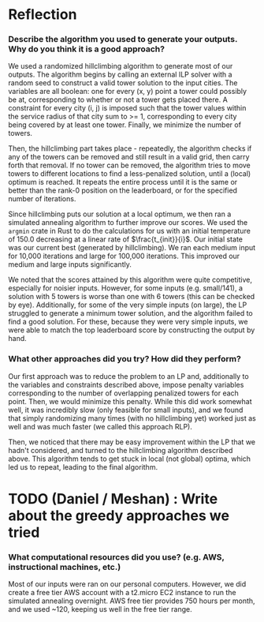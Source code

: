 # Reflection

### Describe the algorithm you used to generate your outputs. Why do you think it is a good approach?

We used a randomized hillclimbing algorithm to generate most of our outputs. The algorithm begins by calling an external ILP solver with a random seed to construct a valid tower solution to the input cities. The variables are all boolean: one for every (x, y) point a tower could possibly be at, corresponding to whether or not a tower gets placed there. A constraint for every city (i, j) is imposed such that the tower values within the service radius of that city sum to >= 1, corresponding to every city being covered by at least one tower. Finally, we minimize the number of towers.

Then, the hillclimbing part takes place - repeatedly, the algorithm checks if any of the towers can be removed and still result in a valid grid, then carry forth that removal. If no tower can be removed, the algorithm tries to move towers to different locations to find a less-penalized solution, until a (local) optimum is reached. It repeats the entire process until it is the same or better than the rank-0 position on the leaderboard, or for the specified number of iterations.

Since hillclimbing puts our solution at a local optimum, we then ran a simulated annealing algorithm to further improve our scores. We used the `argmin` crate in Rust to do the calculations for us with an initial temperature of 150.0 decreasing at a linear rate of $\frac{t_{init}}{i}$. Our initial state was our current best (generated by hillclimbing). We ran each medium input for 10,000 iterations and large for 100,000 iterations. This improved our medium and large inputs significantly. 

We noted that the scores attained by this algorithm were quite competitive, especially for noisier inputs. However, for some inputs (e.g. small/141), a solution with 5 towers is worse than one with 6 towers (this can be checked by eye). Additionally, for some of the very simple inputs (on large), the LP struggled to generate a minimum tower solution, and the algorithm failed to find a good solution. For these, because they were very simple inputs, we were able to match the top leaderboard score by constructing the output by hand.

### What other approaches did you try? How did they perform?

Our first approach was to reduce the problem to an LP and, additionally to the variables and constraints described above, impose penalty variables corresponding to the number of overlapping penalized towers for each point. Then, we would minimize this penalty. While this did work somewhat well, it was incredibly slow (only feasible for small inputs), and we found that simply randomizing many times (with no hillclimbing yet) worked just as well and was much faster (we called this approach RLP). 

Then, we noticed that there may be easy improvement within the LP that we hadn't considered, and turned to the hillclimbing algorithm described above. This algorithm tends to get stuck in local (not global) optima, which led us to repeat, leading to the final algorithm. 

# TODO (Daniel / Meshan) : Write about the greedy approaches we tried

### What computational resources did you use? (e.g. AWS, instructional machines, etc.)

Most of our inputs were ran on our personal computers. However, we did create a free tier AWS account with a t2.micro EC2 instance to run the simulated annealing overnight. AWS free tier provides 750 hours per month, and we used ~120, keeping us well in the free tier range.